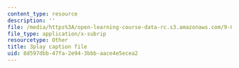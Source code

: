 ```yaml
---
content_type: resource
description: ''
file: /media/https%3A/open-learning-course-data-rc.s3.amazonaws.com/9-00sc-introduction-to-psychology-fall-2011/8d597dbb47fa2e943bbbaace4e5ecea2_syXplPKQb_o.srt
file_type: application/x-subrip
resourcetype: Other
title: 3play caption file
uid: 8d597dbb-47fa-2e94-3bbb-aace4e5ecea2
---
```

